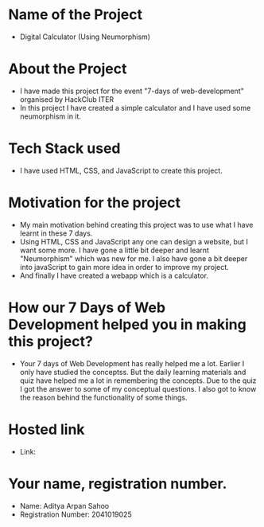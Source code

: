 # Name of the Project
- Digital Calculator (Using Neumorphism)

# About the Project
- I have made this project for the event "7-days of web-development" organised by HackClub ITER
- In this project I have created a simple calculator and I have used some neumorphism in it.

# Tech Stack used 
- I have used HTML, CSS, and JavaScript to create this project.

# Motivation for the project
- My main motivation behind creating this project was to use what I have learnt in these 7 days.
- Using HTML, CSS and JavaScript any one can design a website, but I want some more. I have gone a little bit deeper and learnt "Neumorphism" which was new for me. I also have gone a bit deeper into javaScript to gain more idea in order to improve my project.
- And finally I have created a webapp which is a calculator. 

# How our 7 Days of Web Development helped you in making this project?
- Your 7 days of Web Development has really helped me a lot. Earlier I only have studied the conceptss. But the daily learning materials and quiz have helped me a lot in remembering the concepts. Due to the quiz I got the answer to some of my conceptual questions. I also got to know the reason behind the functionality of some things.

# Hosted link
- Link: 
# Your name, registration number.
- Name: Aditya Arpan Sahoo
- Registration Number: 2041019025
